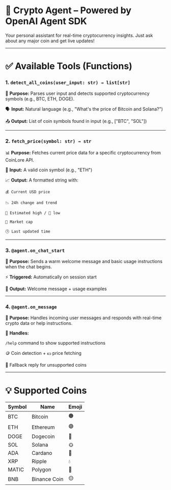 # 🚀 Crypto Agent – Powered by OpenAI Agent SDK

Your personal assistant for real-time cryptocurrency insights. Just ask about any major coin and get live updates!

---

# ✅ Available Tools (Functions)

### 1. `detect_all_coins(user_input: str) → list[str]`

🔎 **Purpose:** Parses user input and detects supported cryptocurrency symbols (e.g., BTC, ETH, DOGE).

🗣️ **Input:** Natural language (e.g., "What's the price of Bitcoin and Solana?")

📤 **Output:** List of coin symbols found in input (e.g., ["BTC", "SOL"])

---

### 2. `fetch_price(symbol: str) → str`

📊 **Purpose:** Fetches current price data for a specific cryptocurrency from CoinLore API.

🔡 **Input:** A valid coin symbol (e.g., "ETH")

📈 **Output:** A formatted string with:

    💰 Current USD price
    
    📉 24h change and trend
    
    🔺 Estimated high / 🔻 low
    
    💼 Market cap
    
    🕒 Last updated time

---

### 3. `@agent.on_chat_start`

🚪 **Purpose:** Sends a warm welcome message and basic usage instructions when the chat begins.

⚡ **Triggered:** Automatically on session start

💬 **Output:** Welcome message + usage examples

---

### 4. `@agent.on_message`

🧠 **Purpose:** Handles incoming user messages and responds with real-time crypto data or help instructions.

📌 **Handles:**

`/help` command to show supported instructions

🪙 Coin detection + 💵 price fetching

🛑 Fallback reply for unsupported coins

---

# 💡 Supported Coins

| Symbol | Name         | Emoji |
| ------ | ------------ | ----- |
| BTC    | Bitcoin      | 🟠    |
| ETH    | Ethereum     | 🟣    |
| DOGE   | Dogecoin     | 🐶    |
| SOL    | Solana       | 🌞    |
| ADA    | Cardano      | 🔷    |
| XRP    | Ripple       | 💧    |
| MATIC  | Polygon      | 🔺    |
| BNB    | Binance Coin | 🟡    |

